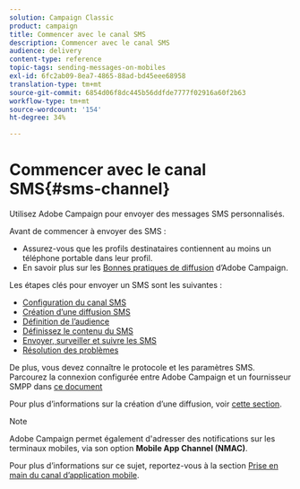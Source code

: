 ```yaml
---
solution: Campaign Classic
product: campaign
title: Commencer avec le canal SMS
description: Commencer avec le canal SMS
audience: delivery
content-type: reference
topic-tags: sending-messages-on-mobiles
exl-id: 6fc2ab09-8ea7-4865-88ad-bd45eee68958
translation-type: tm+mt
source-git-commit: 6854d06f8dc445b56ddfde7777f02916a60f2b63
workflow-type: tm+mt
source-wordcount: '154'
ht-degree: 34%

---
```


# Commencer avec le canal SMS{#sms-channel}


Utilisez Adobe Campaign pour envoyer des messages SMS personnalisés.

Avant de commencer à envoyer des SMS :

* Assurez-vous que les profils destinataires contiennent au moins un téléphone portable dans leur profil.
* En savoir plus sur les [Bonnes pratiques de diffusion](../../delivery/using/delivery-best-practices.md) d’Adobe Campaign.

Les étapes clés pour envoyer un SMS sont les suivantes :

* [Configuration du canal SMS](sms-set-up.md)
* [Création d’une diffusion SMS](sms-create.md)
* [Définition de l’audience](sms-create.md#selecting-the-target-population)
* [Définissez le contenu du SMS](sms-create.md#defining-the-sms-content)
* [Envoyer, surveiller et suivre les SMS](sms-send.md)
* [Résolution des problèmes](troubleshooting-sms.md)

De plus, vous devez connaître le protocole et les paramètres SMS. Parcourez la connexion configurée entre Adobe Campaign et un fournisseur SMPP dans [ce document](sms-protocol.md)

Pour plus d’informations sur la création d’une diffusion, voir [cette section](../../delivery/using/steps-about-delivery-creation-steps.md).

>[!NOTE]
>
>Adobe Campaign permet également d&#39;adresser des notifications sur les terminaux mobiles, via son option **Mobile App Channel (NMAC)**.
> 
>Pour plus d’informations sur ce sujet, reportez-vous à la section [Prise en main du canal d’application mobile](../../delivery/using/about-mobile-app-channel.md).
